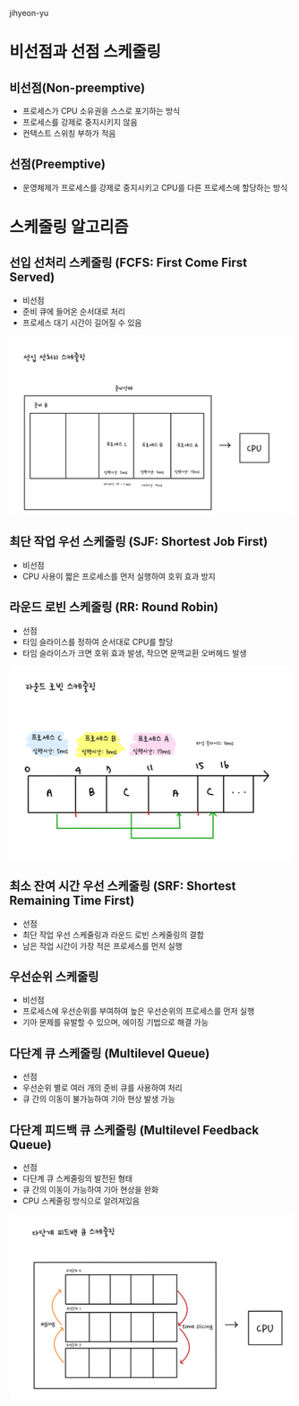 jihyeon-yu

# 비선점과 선점 스케줄링

## 비선점(Non-preemptive)

- 프로세스가 CPU 소유권을 스스로 포기하는 방식
- 프로세스를 강제로 중지시키지 않음
- 컨텍스트 스위칭 부하가 적음

## 선점(Preemptive)

- 운영체제가 프로세스를 강제로 중지시키고 CPU를 다른 프로세스에 할당하는 방식

# 스케줄링 알고리즘

## 선입 선처리 스케줄링 (FCFS: First Come First Served)

- 비선점
- 준비 큐에 들어온 순서대로 처리
- 프로세스 대기 시간이 길어질 수 있음

![Alt text](./img/jihyeon-yu-FCFS.jpg)

## 최단 작업 우선 스케줄링 (SJF: Shortest Job First)

- 비선점
- CPU 사용이 짧은 프로세스를 먼저 실행하여 호위 효과 방지

## 라운드 로빈 스케줄링 (RR: Round Robin)

- 선점
- 타임 슬라이스를 정하여 순서대로 CPU를 할당
- 타임 슬라이스가 크면 호위 효과 발생, 작으면 문맥교환 오버헤드 발생

![Alt text](./img/jihyeon-yu-RR.jpg)

## 최소 잔여 시간 우선 스케줄링 (SRF: Shortest Remaining Time First)

- 선점
- 최단 작업 우선 스케줄링과 라운드 로빈 스케줄링의 결합
- 남은 작업 시간이 가장 적은 프로세스를 먼저 실행

## 우선순위 스케줄링

- 비선점
- 프로세스에 우선순위를 부여하여 높은 우선순위의 프로세스를 먼저 실행
- 기아 문제를 유발할 수 있으며, 에이징 기법으로 해결 가능

## 다단계 큐 스케줄링 (Multilevel Queue)

- 선점
- 우선순위 별로 여러 개의 준비 큐를 사용하여 처리
- 큐 간의 이동이 불가능하여 기아 현상 발생 가능

## 다단계 피드백 큐 스케줄링 (Multilevel Feedback Queue)

- 선점
- 다단계 큐 스케줄링의 발전된 형태
- 큐 간의 이동이 가능하여 기아 현상을 완화
- CPU 스케줄링 방식으로 알려져있음

![Alt text](./img/jihyeon-yu-feedbackqueue.jpg)
